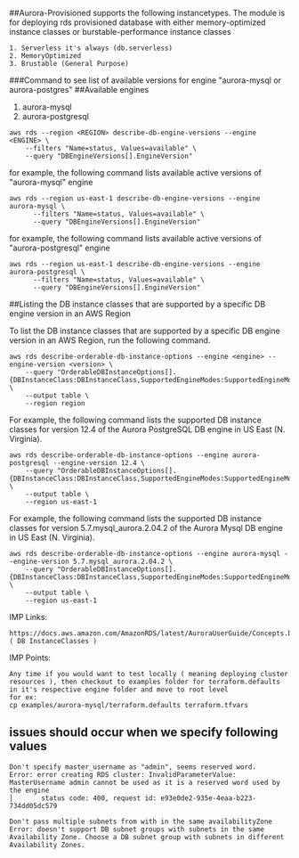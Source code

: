 ##Aurora-Provisioned supports the following instancetypes. The module is for deploying rds provisioned database with either memory-optimized instance classes or burstable-performance instance classes
```
1. Serverless it's always (db.serverless)
2. MemoryOptimized
3. Brustable (General Purpose)
```

###Command to see list of available versions for engine "aurora-mysql or aurora-postgres"
##Available engines 
  1. aurora-mysql
  2. aurora-postgresql

```
aws rds --region <REGION> describe-db-engine-versions --engine <ENGINE> \
    --filters "Name=status, Values=available" \
    --query "DBEngineVersions[].EngineVersion"
```

for example, the following command lists available active versions of "aurora-mysql" engine
```
aws rds --region us-east-1 describe-db-engine-versions --engine aurora-mysql \
      --filters "Name=status, Values=available" \
      --query "DBEngineVersions[].EngineVersion"
```

for example, the following command lists available active versions of "aurora-postgresql" engine
```
aws rds --region us-east-1 describe-db-engine-versions --engine aurora-postgresql \
      --filters "Name=status, Values=available" \
      --query "DBEngineVersions[].EngineVersion"
```

##Listing the DB instance classes that are supported by a specific DB engine version in an AWS Region

To list the DB instance classes that are supported by a specific DB engine version in an AWS Region, run the following command.

```
aws rds describe-orderable-db-instance-options --engine <engine> --engine-version <version> \
    --query "OrderableDBInstanceOptions[].{DBInstanceClass:DBInstanceClass,SupportedEngineModes:SupportedEngineModes[0]}" \
    --output table \
    --region region
```

For example, the following command lists the supported DB instance classes for version 12.4 of the Aurora PostgreSQL DB engine in US East (N. Virginia).

```
aws rds describe-orderable-db-instance-options --engine aurora-postgresql --engine-version 12.4 \
    --query "OrderableDBInstanceOptions[].{DBInstanceClass:DBInstanceClass,SupportedEngineModes:SupportedEngineModes[0]}" \
    --output table \
    --region us-east-1
```

For example, the following command lists the supported DB instance classes for version 5.7.mysql_aurora.2.04.2 of the Aurora Mysql DB engine in US East (N. Virginia).

```
aws rds describe-orderable-db-instance-options --engine aurora-mysql --engine-version 5.7.mysql_aurora.2.04.2 \
    --query "OrderableDBInstanceOptions[].{DBInstanceClass:DBInstanceClass,SupportedEngineModes:SupportedEngineModes[0]}" \
    --output table \
    --region us-east-1
```

IMP Links:
```
https://docs.aws.amazon.com/AmazonRDS/latest/AuroraUserGuide/Concepts.DBInstanceClass.html#Concepts.DBInstanceClass.SupportAurora ( DB InstanceClasses )
```

IMP Points:
```
Any time if you would want to test locally ( meaning deploying cluster resources ), then checkout to examples folder for terraform.defaults in it's respective engine folder and move to root level
for ex: 
cp examples/aurora-mysql/terraform.defaults terraform.tfvars
```


## issues should occur when we specify following values
```
Don't specify master_username as "admin", seems reserved word.
Error: error creating RDS cluster: InvalidParameterValue: MasterUsername admin cannot be used as it is a reserved word used by the engine
│       status code: 400, request id: e93e0de2-935e-4eaa-b223-734dd05dc579

Don't pass multiple subnets from with in the same availabilityZone
Error: doesn't support DB subnet groups with subnets in the same Availability Zone. Choose a DB subnet group with subnets in different Availability Zones.
```